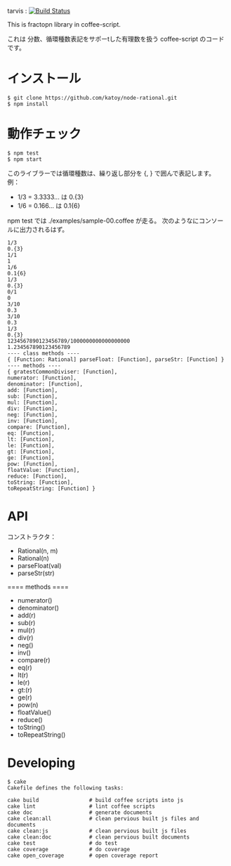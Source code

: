 
tarvis : [![Build Status](https://secure.travis-ci.org/katoy/node-rational.png)](http://travis-ci.org/katoy/node-rational) 

This is fractopn library in coffee-script.

これは 分数、循環種数表記をサポーtした有理数を扱う coffee-script のコードです。

インストール
============

    $ git clone https://github.com/katoy/node-rational.git
	$ npm install

動作チェック
=============

    $ npm test
	$ npm start

このライブラーでは循環種数は、繰り返し部分を {, } で囲んで表記します。
例：
- 1/3 = 3.3333... は 0.{3}
- 1/6 = 0.166... は 0.1{6}

npm test では ./examples/sample-00.coffee が走る。
次のようなにコンソールに出力されるはず。


    1/3
    0.{3}
    1/1
    1
    1/6
    0.1{6}
    1/3
    0.{3}
    0/1
    0
    3/10
    0.3
    3/10
    0.3
    1/3
    0.{3}
    1234567890123456789/1000000000000000000
    1.234567890123456789
    ---- class methods ----
    { [Function: Rational] parseFloat: [Function], parseStr: [Function] }
    ---- methods ----
    { gratestCommonDiviser: [Function],
    numerator: [Function],
    denominator: [Function],
    add: [Function],
    sub: [Function],
    mul: [Function],
    div: [Function],
    neg: [Function],
    inv: [Function],
    compare: [Function],
    eq: [Function],
    lt: [Function],
    le: [Function],
    gt: [Function],
    ge: [Function],
    pow: [Function],
    floatValue: [Function],
    reduce: [Function],
    toString: [Function],
    toRepeatString: [Function] }
									  
API
====
コンストラクタ：
- Rational(n, m)
- Rational(n)
- parseFloat(val)
- parseStr(str)

==== methods ====
- numerator()
- denominator()
- add(r)
- sub(r)
- mul(r)
- div(r)
- neg()
- inv()
- compare(r)
- eq(r)
- lt(r)
- le(r)
- gt:(r)
- ge(r)
- pow(n)
- floatValue()
- reduce()
- toString()
- toRepeatString()


Developing
===========



    $ cake
    Cakefile defines the following tasks:
    
    cake build                # build coffee scripts into js
    cake lint                 # lint coffee scripts
    cake doc                  # generate documents
    cake clean:all            # clean pervious built js files and documents
    cake clean:js             # clean pervious built js files
    cake clean:doc            # clean pervious built documents
    cake test                 # do test
    cake coverage             # do coverage
    cake open_coverage        # open coverage report




